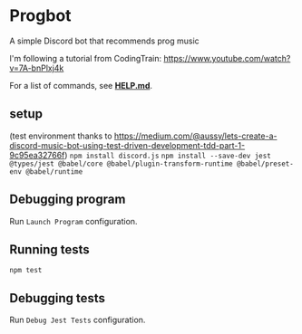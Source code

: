 # Progbot
A simple Discord bot that recommends prog music

I'm following a tutorial from CodingTrain: https://www.youtube.com/watch?v=7A-bnPlxj4k

For a list of commands, see **[HELP.md](src\HELP.md)**.

## setup
(test environment thanks to https://medium.com/@aussy/lets-create-a-discord-music-bot-using-test-driven-development-tdd-part-1-9c95ea32766f)
`npm install discord.js`
`npm install --save-dev jest @types/jest @babel/core @babel/plugin-transform-runtime @babel/preset-env @babel/runtime`

## Debugging program
Run `Launch Program` configuration.

## Running tests
`npm test`

## Debugging tests
Run `Debug Jest Tests` configuration.